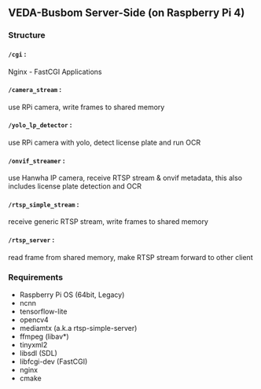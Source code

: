 ## VEDA-Busbom Server-Side (on Raspberry Pi 4)

### Structure
#### `/cgi` : 
Nginx - FastCGI Applications
#### `/camera_stream` : 
use RPi camera, write frames to shared memory
#### `/yolo_lp_detector` :
use RPi camera with yolo, detect license plate and run OCR
#### `/onvif_streamer` :
use Hanwha IP camera, receive RTSP stream & onvif metadata, this also includes license plate detection and OCR
#### `/rtsp_simple_stream` :
receive generic RTSP stream, write frames to shared memory 
#### `/rtsp_server` :
read frame from shared memory, make RTSP stream forward to other client

### Requirements
- Raspberry Pi OS (64bit, Legacy)
- ncnn
- tensorflow-lite
- opencv4
- mediamtx (a.k.a rtsp-simple-server)
- ffmpeg (libav*)
- tinyxml2
- libsdl (SDL)
- libfcgi-dev (FastCGI)
- nginx
- cmake



